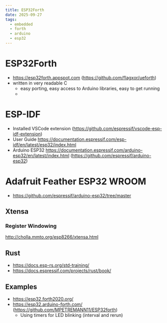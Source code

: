 ```yaml
---
title: ESP32Forth
date: 2025-09-27
tags:
  - embedded
  - forth
  - arduino
  - esp32
---
```


# ESP32Forth
* https://esp32forth.appspot.com (https://github.com/flagxor/ueforth)
* written in very readable C
  * easy porting, easy access to Arduino libraries, easy to get running
  * 

# ESP-IDF
* Installed VSCode extension (https://github.com/espressif/vscode-esp-idf-extension)
* User Guide https://documentation.espressif.com/esp-idf/en/latest/esp32/index.html
* Arduino ESP32 https://documentation.espressif.com/arduino-esp32/en/latest/index.html (https://github.com/espressif/arduino-esp32)

# Adafruit Feather ESP32 WROOM

* https://github.com/espressif/arduino-esp32/tree/master

## Xtensa

### Register Windowing

http://cholla.mmto.org/esp8266/xtensa.html

## Rust

* https://docs.esp-rs.org/std-training/
* https://docs.espressif.com/projects/rust/book/


## Examples

* https://esp32.forth2020.org/
* https://esp32.arduino-forth.com/ (https://github.com/MPETREMANN11/ESP32forth)
    * Using timers for LED blinking (interval and rerun)    
